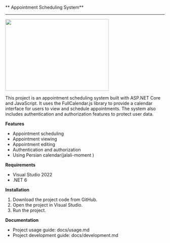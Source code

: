 ** Appointment Scheduling System**
<hr/>
 <img  src="https://raw.githubusercontent.com/melikaDaa/Persian-Appointment-App/doc/result.png" width="327"  height="227" />

This project is an appointment scheduling system built with ASP.NET Core and JavaScript. It uses the FullCalendar.js library to provide a calendar interface for users to view and schedule appointments. The system also includes authentication and authorization features to protect user data.

**Features**

* Appointment scheduling
* Appointment viewing
* Appointment editing
* Authentication and authorization
* Using Persian calendar(jalali-moment )

**Requirements**

* Visual Studio 2022
* .NET 6

**Installation**

1. Download the project code from GitHub.
2. Open the project in Visual Studio.
3. Run the project.


**Documentation**

* Project usage guide: docs/usage.md
* Project development guide: docs/development.md



